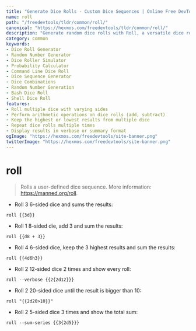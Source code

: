 ```yaml
---
title: "Generate Dice Rolls - Custom Dice Sequences | Online Free DevTools by Hexmos"
name: roll
path: "/freedevtools/tldr/common/roll/"
canonical: "https://hexmos.com/freedevtools/tldr/common/roll/"
description: "Generate random dice rolls with Roll, a versatile dice roller. Simulate complex dice sequences and probabilities easily. Free online tool, no registration required."
category: common
keywords:
- Dice Roll Generator
- Random Number Generator
- Dice Roller Simulator
- Probability Calculator
- Command Line Dice Roll
- Dice Sequence Generator
- Dice Combinations
- Random Number Generation
- Bash Dice Roll
- Shell Dice Roll
features:
- Roll multiple dice with varying sides
- Perform arithmetic operations on dice rolls (add, subtract)
- Keep the highest or lowest results from multiple dice
- Repeat dice rolls multiple times
- Display results in verbose or summary format
ogImage: "https://hexmos.com/freedevtools/site-banner.png"
twitterImage: "https://hexmos.com/freedevtools/site-banner.png"
---
```


# roll

> Rolls a user-defined dice sequence.
> More information: <https://manned.org/roll>.

- Roll 3 6-sided dice and sums the results:

`roll {{3d}}`

- Roll 1 8-sided die, add 3 and sum the results:

`roll {{d8 + 3}}`

- Roll 4 6-sided dice, keep the 3 highest results and sum the results:

`roll {{4d6h3}}`

- Roll 2 12-sided dice 2 times and show every roll:

`roll --verbose {{2{2d12}}}`

- Roll 2 20-sided dice until the result is bigger than 10:

`roll "{{2d20>10}}"`

- Roll 2 5-sided dice 3 times and show the total sum:

`roll --sum-series {{3{2d5}}}`
